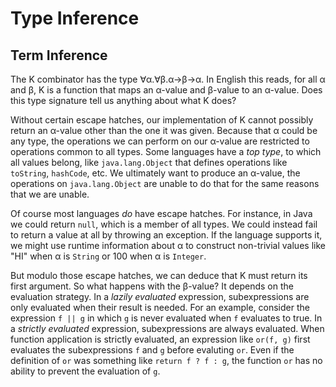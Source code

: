 # Type Inference

## Term Inference

The K combinator has the type ∀α.∀β.α→β→α. In English this reads, for all α and β, K is a function that maps an α-value and β-value to an α-value. Does this type signature tell us anything about what K does?

Without certain escape hatches, our implementation of K cannot possibly return an α-value other than the one it was given. Because that α could be any type, the operations we can perform on our α-value are restricted to operations common to all types. Some languages have a *top type*, to which all values belong, like `java.lang.Object` that defines operations like `toString`, `hashCode`, etc. We ultimately want to produce an α-value, the operations on `java.lang.Object` are unable to do that for the same reasons that we are unable.

Of course most languages *do* have escape hatches. For instance, in Java we could return `null`, which is a member of all types. We could instead fail to return a value at all by throwing an exception. If the language supports it, we might use runtime information about α to construct non-trivial values like "HI" when α is `String` or 100 when α is `Integer`.

But modulo those escape hatches, we can deduce that K must return its first argument. So what happens with the β-value? It depends on the evaluation strategy. In a *lazily evaluated* expression, subexpressions are only evaluated when their result is needed. For an example, consider the expression `f || g` in which `g` is never evaluated when `f` evaluates to true. In a *strictly evaluated* expression, subexpressions are always evaluated. When function application is strictly evaluated, an expression like `or(f, g)` first evaluates the subexpressions `f` and `g` before evaluting `or`. Even if the definition of `or` was something like `return f ? f : g`, the function `or` has no ability to prevent the evaluation of `g`.

